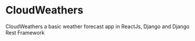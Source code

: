 # CloudWeathers
CloudWeathers a basic weather forecast app in ReactJs, Django and Django Rest Framework
